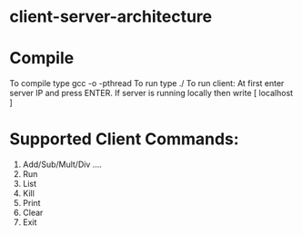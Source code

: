 # client-server-architecture
# Compile
To compile type gcc -o <output file name> -pthread <source file name>
To run type ./<output file name>
To run client:
At first enter server IP and press ENTER.
If server is running locally then write [ localhost ]

# Supported Client Commands:
1. Add/Sub/Mult/Div <number1> <number2> ….
2. Run <process name> <arguments>
3. List
4. Kill <pid OR name>
5. Print <message>
6. Clear
7. Exit
